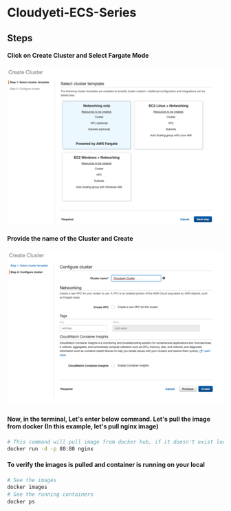 # Cloudyeti-ECS-Series

## Steps
#### Click on Create Cluster and Select Fargate Mode
![CreateCluster](https://github.com/Cloud-Yeti/Cloudyeti-ECS-Series/blob/main/Part1/Images/1.png)
#### Provide the name of the Cluster and Create
![CreateCluster2](https://github.com/Cloud-Yeti/Cloudyeti-ECS-Series/blob/main/Part1/Images/2.png)
#### Now, in the terminal, Let's enter below command. Let's pull the image from docker (In this example, let's pull nginx image)
```sh
# This command will pull image from docker hub, if it doesn't exist locally, (-d) tags runs the container on the backgroung, (-p) is for allocation of port in order of host_port:container_port
docker run -d -p 80:80 nginx
```
#### To verify the images is pulled and container is running on your local
```sh
# See the images
docker images 
# See the running containers
docker ps
```
